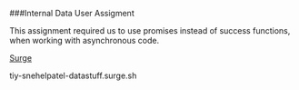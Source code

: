 
###Internal Data User Assigment


This assignment required us to use promises instead of success functions, when working with asynchronous code.




[Surge](tiy-snehelpatel-datastuff.surge.sh)

tiy-snehelpatel-datastuff.surge.sh
